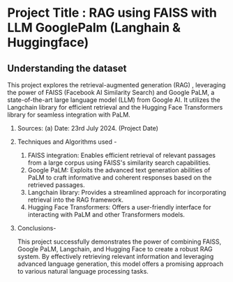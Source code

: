 # Project Title : RAG using FAISS with LLM GooglePalm  (Langhain & Huggingface)
## Understanding the dataset
This project explores the retrieval-augmented generation (RAG) , leveraging the power of FAISS (Facebook AI Similarity Search) and Google PaLM, a state-of-the-art large language model (LLM) from Google AI. It utilizes the Langchain library for efficient retrieval and the Hugging Face Transformers library for seamless integration with PaLM.

1. Sources:
   (a) Date:    23rd July 2024. (Project Date)


2. Techniques and Algorithms used -

    1. FAISS integration: Enables efficient retrieval of relevant passages from a large corpus using FAISS's similarity search capabilities.
    2. Google PaLM: Exploits the advanced text generation abilities of PaLM to craft informative and coherent responses based on the retrieved passages.
    3. Langchain library: Provides a streamlined approach for incorporating retrieval into the RAG framework.
    4. Hugging Face Transformers: Offers a user-friendly interface for interacting with PaLM and other Transformers models.

3. Conclusions-

    This project successfully demonstrates the power of combining FAISS, Google PaLM, Langchain, and Hugging Face to create a robust RAG system. By effectively retrieving relevant information and leveraging advanced language generation, this model offers a promising approach to various natural language processing tasks.

            

